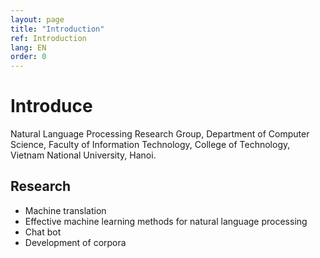 ```yaml
---
layout: page
title: "Introduction"
ref: Introduction
lang: EN
order: 0
---
```

# Introduce

Natural Language Processing Research Group, Department of Computer Science, Faculty of Information Technology, College of Technology, Vietnam National University, Hanoi.

## Research
* Machine translation
* Effective machine learning methods for natural language processing
* Chat bot
* Development of corpora

